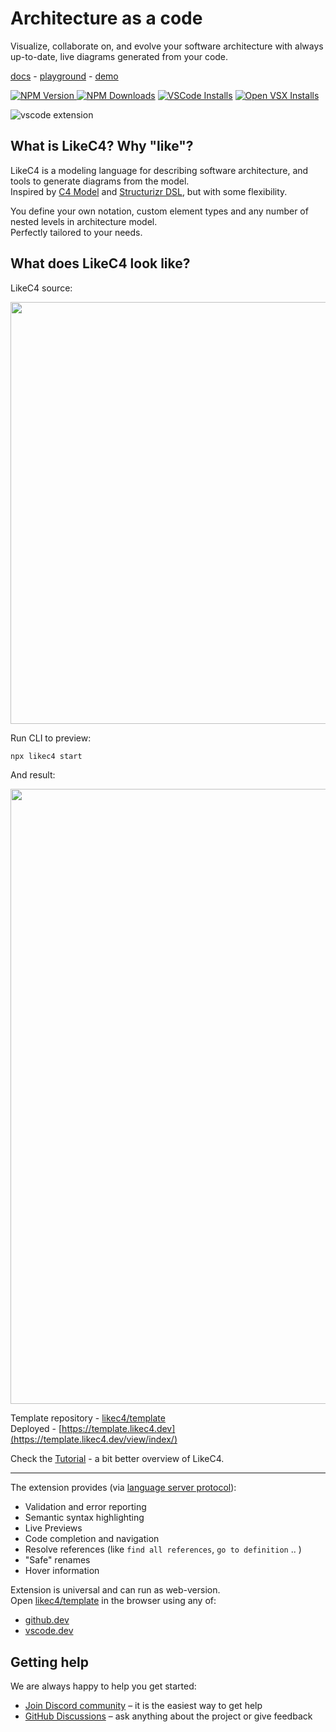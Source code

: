 # Architecture as a code

Visualize, collaborate on, and evolve your software architecture with always up-to-date, live diagrams generated from your code.

[docs](https://likec4.dev/) - [playground](https://playground.likec4.dev/) - [demo](https://template.likec4.dev/view/index)

<a href="https://www.npmjs.com/package/likec4" target="_blank"> ![NPM Version](https://img.shields.io/npm/v/likec4) </a>
<a href="https://www.npmjs.com/package/likec4" target="_blank">![NPM Downloads](https://img.shields.io/npm/dm/likec4)</a>
<a href="https://marketplace.visualstudio.com/items?itemName=likec4.likec4-vscode" target="_blank">![VSCode Installs](https://img.shields.io/visual-studio-marketplace/azure-devops/installs/total/likec4.likec4-vscode?label=vscode%20installs)</a>
<a href="https://open-vsx.org/extension/likec4/likec4-vscode" target="_blank">![Open VSX Installs](https://img.shields.io/open-vsx/dt/likec4/likec4-vscode?label=open-vsx&color=%23A60EE5)</a>

![vscode extension](https://github.com/likec4/likec4/assets/824903/d6994540-55d1-4167-b66b-45056754cc29)

## What is LikeC4? Why "like"?

LikeC4 is a modeling language for describing software architecture, and tools to generate diagrams from the model.\
Inspired by [C4 Model](https://c4model.com/) and [Structurizr DSL](https://github.com/structurizr/dsl), but with some flexibility.

You define your own notation, custom element types and any number of nested levels in architecture model.\
Perfectly tailored to your needs.

## What does LikeC4 look like?

LikeC4 source:

<div align="center">
  <img src="https://github.com/likec4/.github/assets/824903/c0f22106-dba6-469e-ab47-85e7b8565513" width="675px">
</div>

Run CLI to preview:

```sh
npx likec4 start
```

And result:

<div align="center">
  <img src="https://github.com/likec4/likec4/assets/824903/27eabe54-7d97-47a8-a7e4-1bb44a8e03e5" width="984px">
</div>

Template repository - [likec4/template](https://github.com/likec4/template)\
Deployed - [https://template.likec4.dev](https://template.likec4.dev/view/index/)

Check the [Tutorial](https://likec4.dev/tutorial/) - a bit better overview of LikeC4.

---

The extension provides (via [language server protocol](https://microsoft.github.io/language-server-protocol)):

- Validation and error reporting
- Semantic syntax highlighting
- Live Previews
- Code completion and navigation
- Resolve references (like `find all references`, `go to definition` .. )
- "Safe" renames
- Hover information

Extension is universal and can run as web-version.\
Open [likec4/template](https://github.com/likec4/template) in the browser using any of:

- [github.dev](https://github.dev/likec4/template/blob/main/src/model.c4)
- [vscode.dev](https://vscode.dev/github/likec4/template/blob/main/src/model.c4)

## Getting help

We are always happy to help you get started:

- [Join Discord community](https://discord.gg/86ZSpjKAdA) – it is the easiest way to get help
- [GitHub Discussions](https://github.com/likec4/likec4/discussions) – ask anything about the project or give feedback
